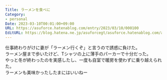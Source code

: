 ```yaml
---
Title: ラーメンを食べに
Category:
- personal
Date: 2023-03-10T00:01:00+09:00
URL: https://asuforce.hatenablog.com/entry/2023/03/10/000100
EditURL: https://blog.hatena.ne.jp/asuforcegt/asuforce.hatenablog.com/atom/entry/4207112889970185854
---
```


仕事終わりがけに妻が「ラーメン行くぞ」と言うので誘惑に負けた。  
ラーメン屋まで歩いたけど、Tシャツの上に薄手のパーカーで十分だった。  
やっと冬が終わったのを実感したし、一度も自室で暖房を使わずに乗り越えられた。  
ラーメンも美味かったしたまにはいいねー
